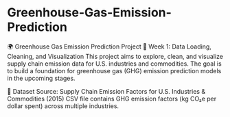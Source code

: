 # Greenhouse-Gas-Emission-Prediction

🌍 Greenhouse Gas Emission Prediction Project
📅 Week 1: Data Loading, Cleaning, and Visualization
This project aims to explore, clean, and visualize supply chain emission data for U.S. industries and commodities. The goal is to build a foundation for greenhouse gas (GHG) emission prediction models in the upcoming stages.

📁 Dataset
Source:
Supply Chain Emission Factors for U.S. Industries & Commodities (2015)
CSV file contains GHG emission factors (kg CO₂e per dollar spent) across multiple industries.


